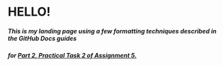 # HELLO!

##### This is my **landing page** using a few __formatting__ techniques described in the GitHub Docs guides
##### for <ins>Part 2, Practical Task 2 of Assignment 5.</ins>






